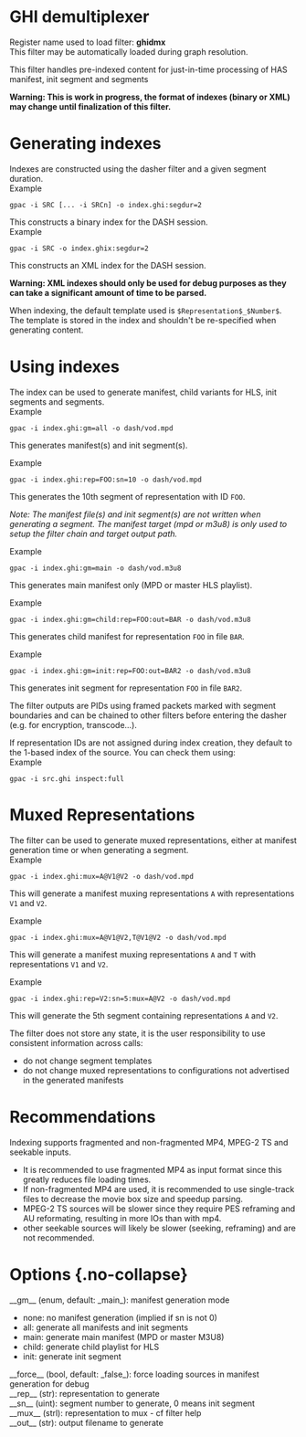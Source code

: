 <!-- automatically generated - do not edit, patch gpac/applications/gpac/gpac.c -->

# GHI demultiplexer  
  
Register name used to load filter: __ghidmx__  
This filter may be automatically loaded during graph resolution.  
  
This filter handles pre-indexed content for just-in-time processing of HAS manifest, init segment and segments  
  
__Warning: This is work in progress, the format of indexes (binary or XML) may change until finalization of this filter.__  
  
# Generating indexes  
  
Indexes are constructed using the dasher filter and a given segment duration.  
Example
```
gpac -i SRC [... -i SRCn] -o index.ghi:segdur=2
```
  
This constructs a binary index for the DASH session.  
Example
```
gpac -i SRC -o index.ghix:segdur=2
```
  
This constructs an XML index for the DASH session.  
  
__Warning: XML indexes should only be used for debug purposes as they can take a significant amount of time to be parsed.__  
  
When indexing, the default template used is `$Representation$_$Number$`. The template is stored in the index and shouldn't be re-specified when generating content.  
  
# Using indexes  
  
The index can be used to generate manifest, child variants for HLS, init segments and segments.  
Example
```
gpac -i index.ghi:gm=all -o dash/vod.mpd
```
  
This generates manifest(s) and init segment(s).  
  
Example
```
gpac -i index.ghi:rep=FOO:sn=10 -o dash/vod.mpd
```
  
This generates the 10th segment of representation with ID `FOO`.  
  
_Note: The manifest file(s) and init segment(s) are not written when generating a segment. The manifest target (mpd or m3u8) is only used to setup the filter chain and target output path._  
  
Example
```
gpac -i index.ghi:gm=main -o dash/vod.m3u8
```
  
This generates main manifest only (MPD or master HLS playlist).  
  
Example
```
gpac -i index.ghi:gm=child:rep=FOO:out=BAR -o dash/vod.m3u8
```
  
This generates child manifest for representation `FOO` in file `BAR`.  
  
Example
```
gpac -i index.ghi:gm=init:rep=FOO:out=BAR2 -o dash/vod.m3u8
```
  
This generates init segment for representation `FOO` in file `BAR2`.  
  
The filter outputs are PIDs using framed packets marked with segment boundaries and can be chained to other filters before entering the dasher (e.g. for encryption, transcode...).  
  
If representation IDs are not assigned during index creation, they default to the 1-based index of the source. You can check them using:  
Example
```
gpac -i src.ghi inspect:full
```
  
  
# Muxed Representations  
  
The filter can be used to generate muxed representations, either at manifest generation time or when generating a segment.  
Example
```
gpac -i index.ghi:mux=A@V1@V2 -o dash/vod.mpd
```
  
This will generate a manifest muxing representations `A` with representations `V1` and `V2`.  
  
Example
```
gpac -i index.ghi:mux=A@V1@V2,T@V1@V2 -o dash/vod.mpd
```
  
This will generate a manifest muxing representations `A` and `T` with representations `V1` and `V2`.  
  
Example
```
gpac -i index.ghi:rep=V2:sn=5:mux=A@V2 -o dash/vod.mpd
```
  
This will generate the 5th segment containing representations `A` and `V2`.  
  
The filter does not store any state, it is the user responsibility to use consistent information across calls:  

- do not change segment templates  
- do not change muxed representations to configurations not advertised in the generated manifests  

  
# Recommendations  
  
Indexing supports fragmented and non-fragmented MP4, MPEG-2 TS and seekable inputs.  

- It is recommended to use fragmented MP4 as input format since this greatly reduces file loading times.  
- If non-fragmented MP4 are used, it is recommended to use single-track files to decrease the movie box size and speedup parsing.  
- MPEG-2 TS sources will be slower since they require PES reframing and AU reformating, resulting in more IOs than with mp4.  
- other seekable sources will likely be slower (seeking, reframing) and are not recommended.  

  

# Options  {.no-collapse}  
  
<div markdown class="option">  
<a id="gm">__gm__</a> (enum, default: _main_): manifest generation mode  

- none: no manifest generation (implied if sn is not 0)  
- all: generate all manifests and init segments  
- main: generate main manifest (MPD or master M3U8)  
- child: generate child playlist for HLS  
- init: generate init segment  
</div>  
  
<div markdown class="option">  
<a id="force">__force__</a> (bool, default: _false_): force loading sources in manifest generation for debug  
</div>  
<div markdown class="option">  
<a id="rep">__rep__</a> (str): representation to generate  
</div>  
<div markdown class="option">  
<a id="sn">__sn__</a> (uint):  segment number to generate, 0 means init segment  
</div>  
<div markdown class="option">  
<a id="mux">__mux__</a> (strl): representation to mux - cf filter help  
</div>  
<div markdown class="option">  
<a id="out">__out__</a> (str): output filename to generate  
</div>  
  

